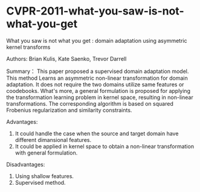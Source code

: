 # CVPR-2011-what-you-saw-is-not-what-you-get
What you saw is not what you get : domain adaptation using asymmetric kernel transforms 

Authors: Brian Kulis, Kate Saenko, Trevor Darrell

Summary：
This paper proposed a supervised domain adaptation model. This method Learns an asymmetric non-linear transformation for domain adaptation. It does not require the two domains utilize same features or coodebooks. What's more, a general formulation is proposed for applying the transformation learning problem in kernel space, resulting in non-linear transformations. The corresponding algorithm is based on squared Frobenius regularization and similarity constraints.

Advantages:  
1. It could handle the case when the source and target domain have different dimansional features.  
2. It could be applied in kernel space to obtain a non-linear transformation with general formulation.

Disadvantages:   
1. Using shallow features.  
2. Supervised method.
